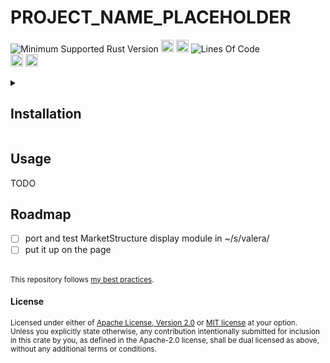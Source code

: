 # PROJECT_NAME_PLACEHOLDER
![Minimum Supported Rust Version](https://img.shields.io/badge/nightly-RUSTC_CURRENT_VERSION+-ab6000.svg)
[<img alt="crates.io" src="https://img.shields.io/crates/v/PROJECT_NAME_PLACEHOLDER.svg?color=fc8d62&logo=rust" height="20" style=flat-square>](https://crates.io/crates/PROJECT_NAME_PLACEHOLDER)
[<img alt="docs.rs" src="https://img.shields.io/badge/docs.rs-66c2a5?style=for-the-badge&labelColor=555555&logo=docs.rs&style=flat-square" height="20">](https://docs.rs/PROJECT_NAME_PLACEHOLDER)
![Lines Of Code](https://img.shields.io/badge/LoC-407-lightblue)
<br>
[<img alt="ci errors" src="https://img.shields.io/github/actions/workflow/status/valeratrades/rm_engine/errors.yml?branch=master&style=for-the-badge&style=flat-square&label=errors&labelColor=420d09" height="20">](https://github.com/valeratrades/rm_engine/actions?query=branch%3Amaster) <!--NB: Won't find it if repo is private-->
[<img alt="ci warnings" src="https://img.shields.io/github/actions/workflow/status/valeratrades/rm_engine/warnings.yml?branch=master&style=for-the-badge&style=flat-square&label=warnings&labelColor=d16002" height="20">](https://github.com/valeratrades/rm_engine/actions?query=branch%3Amaster) <!--NB: Won't find it if repo is private-->


<!-- markdownlint-disable -->
<details>
  <summary>
    <h2>Installation</h2>
  </summary>
	<pre><code class="language-sh">TODO</code></pre>
</details>
<!-- markdownlint-restore -->

## Usage
TODO

## Roadmap
- [ ] port and test MarketStructure display module in ~/s/valera/
- [ ] put it up on the page

<br>

<sup>
This repository follows <a href="https://github.com/valeratrades/.github/tree/master/best_practices">my best practices</a>.
</sup>

#### License

<sup>
Licensed under either of <a href="LICENSE-APACHE">Apache License, Version
2.0</a> or <a href="LICENSE-MIT">MIT license</a> at your option.
</sup>

<br>

<sub>
Unless you explicitly state otherwise, any contribution intentionally submitted
for inclusion in this crate by you, as defined in the Apache-2.0 license, shall
be dual licensed as above, without any additional terms or conditions.
</sub>
